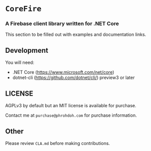 # `CoreFire`

### A Firebase client library written for .NET Core

This section to be filled out with examples and documentation links.

## Development

You will need:

* .NET Core (https://www.microsoft.com/net/core)
* dotnet-cli (https://github.com/dotnet/cli/) preview3 or later

## LICENSE

AGPLv3 by default but an MIT license is available for purchase.

Contact me at `purchase@phrohdoh.com` for purchase information.

## Other

Please review `CLA.md` before making contributions.